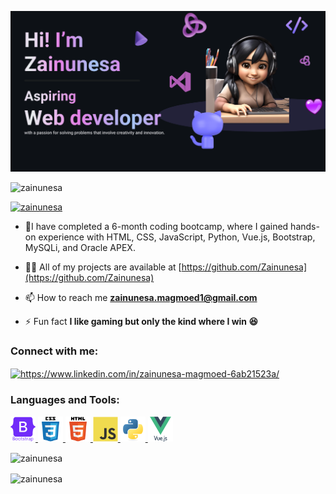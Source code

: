 ![Banner](https://raw.githubusercontent.com/Zainunesa/Zainunesa/refs/heads/main/Make%20your%20README.png)

<p align="left"> <img src="https://komarev.com/ghpvc/?username=zainunesa&label=Profile%20views&color=0e75b6&style=flat" alt="zainunesa" /> </p>

<p align="left"> <a href="https://github.com/ryo-ma/github-profile-trophy"><img src="https://github-profile-trophy.vercel.app/?username=zainunesa" alt="zainunesa" /></a> </p>

- 🌱I have completed a 6-month coding bootcamp, where I gained hands-on experience with HTML, CSS, JavaScript, Python, Vue.js, Bootstrap, MySQLi, and Oracle APEX.

- 👨‍💻 All of my projects are available at [https://github.com/Zainunesa](https://github.com/Zainunesa)

- 📫 How to reach me **zainunesa.magmoed1@gmail.com**

- ⚡ Fun fact **I like gaming but only the kind where I win 😆**

<h3 align="left">Connect with me:</h3>
<p align="left">
<a href="https://linkedin.com/in/https://www.linkedin.com/in/zainunesa-magmoed-6ab21523a/" target="blank"><img align="center" src="https://raw.githubusercontent.com/rahuldkjain/github-profile-readme-generator/master/src/images/icons/Social/linked-in-alt.svg" alt="https://www.linkedin.com/in/zainunesa-magmoed-6ab21523a/" height="30" width="40" /></a>
</p>

<h3 align="left">Languages and Tools:</h3>
<p align="left"> <a href="https://getbootstrap.com" target="_blank" rel="noreferrer"> <img src="https://raw.githubusercontent.com/devicons/devicon/master/icons/bootstrap/bootstrap-plain-wordmark.svg" alt="bootstrap" width="40" height="40"/> </a> <a href="https://www.w3schools.com/css/" target="_blank" rel="noreferrer"> <img src="https://raw.githubusercontent.com/devicons/devicon/master/icons/css3/css3-original-wordmark.svg" alt="css3" width="40" height="40"/> </a> <a href="https://www.w3.org/html/" target="_blank" rel="noreferrer"> <img src="https://raw.githubusercontent.com/devicons/devicon/master/icons/html5/html5-original-wordmark.svg" alt="html5" width="40" height="40"/> </a> <a href="https://developer.mozilla.org/en-US/docs/Web/JavaScript" target="_blank" rel="noreferrer"> <img src="https://raw.githubusercontent.com/devicons/devicon/master/icons/javascript/javascript-original.svg" alt="javascript" width="40" height="40"/> </a> <a href="https://www.python.org" target="_blank" rel="noreferrer"> <img src="https://raw.githubusercontent.com/devicons/devicon/master/icons/python/python-original.svg" alt="python" width="40" height="40"/> </a> <a href="https://vuejs.org/" target="_blank" rel="noreferrer"> <img src="https://raw.githubusercontent.com/devicons/devicon/master/icons/vuejs/vuejs-original-wordmark.svg" alt="vuejs" width="40" height="40"/> </a> </p>

<p><img align="center" src="https://github-readme-stats.vercel.app/api/top-langs?username=zainunesa&show_icons=true&locale=en&layout=compact" alt="zainunesa" /></p>

<p><img align="center" src="https://github-readme-streak-stats.herokuapp.com/?user=zainunesa&" alt="zainunesa" /></p>
